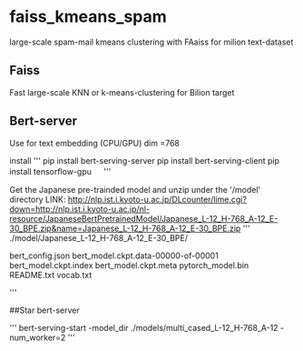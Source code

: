 # faiss_kmeans_spam

large-scale spam-mail kmeans clustering with FAaiss for milion text-dataset

## Faiss
Fast large-scale KNN or k-means-clustering for Bilion target

## Bert-server
Use for text embedding (CPU/GPU)
dim =768

install
'''
pip install bert-serving-server
pip install bert-serving-client
pip install tensorflow-gpu 　
'''

Get the Japanese pre-trainded model and unzip under the '/model' directory
LINK:
http://nlp.ist.i.kyoto-u.ac.jp/DLcounter/lime.cgi?down=http://nlp.ist.i.kyoto-u.ac.jp/nl-resource/JapaneseBertPretrainedModel/Japanese_L-12_H-768_A-12_E-30_BPE.zip&name=Japanese_L-12_H-768_A-12_E-30_BPE.zip
'''
./model/Japanese_L-12_H-768_A-12_E-30_BPE/

bert_config.json
bert_model.ckpt.data-00000-of-00001
bert_model.ckpt.index
bert_model.ckpt.meta
pytorch_model.bin
README.txt
vocab.txt

'''

##Star bert-server

'''
bert-serving-start -model_dir ./models/multi_cased_L-12_H-768_A-12 -num_worker=2
'''
